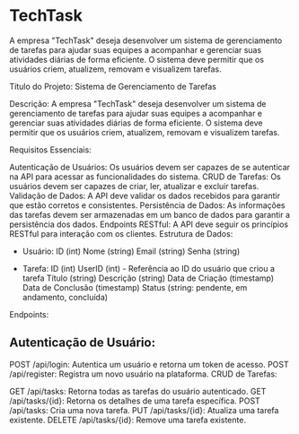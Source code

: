# TechTask
A empresa "TechTask" deseja desenvolver um sistema de gerenciamento de tarefas para ajudar suas equipes a acompanhar e gerenciar suas atividades diárias de forma eficiente. O sistema deve permitir que os usuários criem, atualizem, removam e visualizem tarefas.

Título do Projeto: Sistema de Gerenciamento de Tarefas

Descrição: A empresa "TechTask" deseja desenvolver um sistema de gerenciamento de tarefas para ajudar suas equipes a acompanhar e gerenciar suas atividades diárias de forma eficiente. O sistema deve permitir que os usuários criem, atualizem, removam e visualizem tarefas.

Requisitos Essenciais:

Autenticação de Usuários: Os usuários devem ser capazes de se autenticar na API para acessar as funcionalidades do sistema.
CRUD de Tarefas: Os usuários devem ser capazes de criar, ler, atualizar e excluir tarefas.
Validação de Dados: A API deve validar os dados recebidos para garantir que estão corretos e consistentes.
Persistência de Dados: As informações das tarefas devem ser armazenadas em um banco de dados para garantir a persistência dos dados.
Endpoints RESTful: A API deve seguir os princípios RESTful para interação com os clientes.
Estrutura de Dados:

- Usuário:
ID (int)
Nome (string)
Email (string)
Senha (string)

- Tarefa:
ID (int)
UserID (int) - Referência ao ID do usuário que criou a tarefa
Título (string)
Descrição (string)
Data de Criação (timestamp)
Data de Conclusão (timestamp)
Status (string: pendente, em andamento, concluída)

Endpoints:
## Autenticação de Usuário:

POST /api/login: Autentica um usuário e retorna um token de acesso.
POST /api/register: Registra um novo usuário na plataforma.
CRUD de Tarefas:

GET /api/tasks: Retorna todas as tarefas do usuário autenticado.
GET /api/tasks/{id}: Retorna os detalhes de uma tarefa específica.
POST /api/tasks: Cria uma nova tarefa.
PUT /api/tasks/{id}: Atualiza uma tarefa existente.
DELETE /api/tasks/{id}: Remove uma tarefa existente.
